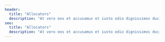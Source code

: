 ```yaml
---
header:
  title: "Allocators"
  description: "At vero eos et accusamus et iusto odio dignissimos ducimus qui blanditiis praesentium voluptatum deleniti atque corrupti quos."
seo:
  title: "Allocators"
  description: "At vero eos et accusamus et iusto odio dignissimos ducimus qui blanditiis praesentium voluptatum deleniti atque corrupti quos."
---
```

